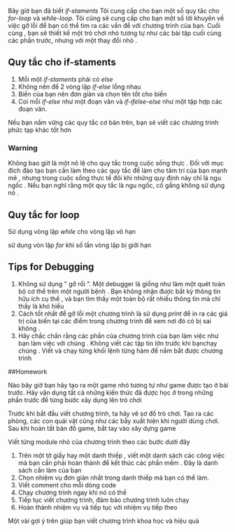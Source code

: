 Bây giờ bạn đã biết *if-staments* Tôi cung cấp cho bạn một số quy tăc cho *for-loop* và *while-loop*. Tôi cũng sẽ cung cấp cho bạn một số lời khuyên về việc gỡ lỗi để bạn có thể tìm ra các vấn đề với chương trình của bạn. Cuối cùng , bạn sẽ thiết kế một trò chơi nhỏ tương tự như các bài tập cuối cùng các phần trước, nhưng với một thay đổi nhỏ .

## Quy tắc cho if-staments

1. Mỗi một *if-staments* phải có *else*
2. Không nên để 2 vòng lặp *if-else* lồng nhau
3. Biến của bạn nên đơn giản và chọn tên tốt cho biến
4. Coi mỗi *if-else* như một đoạn văn và *if-ifelse-else* như một tập hợp các đoạn văn.

Nếu bạn nắm vững các quy tắc cơ bản trên, bạn sẽ viết các chương trình phức tạp khác tốt hơn 

### Warning

Không bao giờ là một nô lệ cho quy tắc trong cuộc sống thực . Đối với mục đích đào tạo bạn cần làm theo các quy tắc để làm cho tâm trí của bạn mạnh mẽ , nhưng trong cuộc sống thực tế đôi khi những quy định này chỉ là ngu ngốc . Nếu bạn nghĩ rằng một quy tắc là ngu ngốc, cố gắng không sử dụng nó .

## Quy tắc for loop

Sử dụng vòng lặp *while* cho vòng lặp vô hạn

sử dụng vòn lặp *for* khi số lần vòng lặp bị giới hạn

## Tips for Debugging

1. Không sử dụng " gỡ rối ". Một debugger là giống như làm một quét toàn bộ cơ thể trên một người bệnh . Bạn không nhận được bất kỳ thông tin hữu ích cụ thể , và bạn tìm thấy một toàn bộ rất nhiều thông tin mà chỉ thấy là khó hiểu 
2. Cách tốt nhất để gỡ lỗi một chương trình là sử dụng *print* để in ra các giá trị của biến tại các điểm trong chương trình để xem nơi đó có bị sai không .
3. Hãy chắc chắn rằng các phần của chương trình của bạn làm việc như bạn làm việc với chúng . Không viết các tập tin lớn trước khi bạnchạy chúng . Viết và chạy từng khối lệnh từng hàm để nắm bắt được chương trình

##Homework

Nào bây giờ bạn hãy tạo ra một game nhỏ tương tự như game được tạo ở bài trước. Hãy vận dụng tất cả những kiến thức đã được học ở trong những phần trước để từng bước xây dụng lên trò chơi

Trước khi bắt đầu viết chương trình, ta hãy vẽ sơ đồ trò chơi. Tạo ra các phòng, các con quái vật cũng như các bẫy xuất hiện khi người dùng chơi. Sau khi hoàn tất bản đồ game, bắt tay vào xây dựng game

Viết từng module nhỏ của chương trình theo các bước dưới đây

1. Trên một tờ giấy hay một danh thiếp , viết một danh sách các công việc mà bạn cần phải hoàn thành để kết thúc các phần mềm . Đây là danh sách cần làm của bạn
2. Chọn nhiệm vụ đơn giản nhất trong danh thiếp mà bạn có thể làm.
3. Viết comment cho mỗi dòng code
4. Chạy chương trình ngay khi nó có thể
5. Tiếp tục viết chương trình, đảm bảo chương trình luôn chạy
6. Hoàn thành nhiệm vụ và tiếp tục với nhiệm vụ tiếp theo

Một vài gợi ý trên giúp bạn viết chương trình khoa học và hiệu quả


